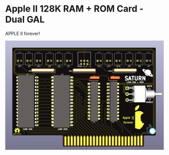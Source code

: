 # Apple II 128K RAM + ROM Card - Dual GAL

APPLE II forever! 


![SATURN_128K](https://github.com/joergschne/apple_II_ram_rom128_gal/blob/main/Pic/front.png?raw=true)

